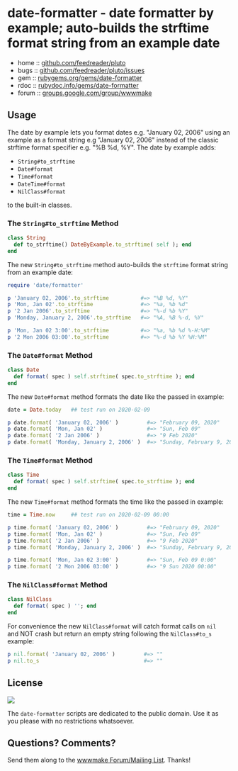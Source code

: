 # date-formatter - date formatter by example; auto-builds the strftime format string from an example date


* home  :: [github.com/feedreader/pluto](https://github.com/feedreader/pluto)
* bugs  :: [github.com/feedreader/pluto/issues](https://github.com/feedreader/pluto/issues)
* gem   :: [rubygems.org/gems/date-formatter](https://rubygems.org/gems/date-formatter)
* rdoc  :: [rubydoc.info/gems/date-formatter](http://rubydoc.info/gems/date-formatter)
* forum :: [groups.google.com/group/wwwmake](http://groups.google.com/group/wwwmake)



## Usage

The date by example lets you format dates e.g. "January 02, 2006" 
using an example as a format string e.g "January 02, 2006" instead of the classic strftime format specifier e.g. "%B %d, %Y". The date by example adds:

- `String#to_strftime`
- `Date#format`
- `Time#format`
- `DateTime#format`
- `NilClass#format`

to the built-in classes.


### The `String#to_strftime` Method

```ruby
class String
  def to_strftime() DateByExample.to_strftime( self ); end
end
```

The new `String#to_strftime` method auto-builds the `strftime` format string
from an example date:

``` ruby
require 'date/formatter'

p 'January 02, 2006'.to_strftime          #=> "%B %d, %Y"
p 'Mon, Jan 02'.to_strftime               #=> "%a, %b %d"
p '2 Jan 2006'.to_strftime                #=> "%-d %b %Y"
p 'Monday, January 2, 2006'.to_strftime   #=> "%A, %B %-d, %Y"

p 'Mon, Jan 02 3:00'.to_strftime          #=> "%a, %b %d %-H:%M"
p '2 Mon 2006 03:00'.to_strftime          #=> "%-d %b %Y %H:%M"
```


### The `Date#format` Method

``` ruby
class Date
  def format( spec ) self.strftime( spec.to_strftime ); end
end
```

The new `Date#format` method formats the date like the passed in example:

``` ruby
date = Date.today   ## test run on 2020-02-09

p date.format( 'January 02, 2006' )         #=> "February 09, 2020"
p date.format( 'Mon, Jan 02' )              #=> "Sun, Feb 09"
p date.format( '2 Jan 2006' )               #=> "9 Feb 2020"
p date.format( 'Monday, January 2, 2006' )  #=> "Sunday, February 9, 2020"
```



### The `Time#format` Method

``` ruby
class Time
  def format( spec ) self.strftime( spec.to_strftime ); end
end
```

The new `Time#format` method formats the time like the passed in example:

``` ruby
time = Time.now     ## test run on 2020-02-09 00:00

p time.format( 'January 02, 2006' )         #=> "February 09, 2020"
p time.format( 'Mon, Jan 02' )              #=> "Sun, Feb 09"
p time.format( '2 Jan 2006' )               #=> "9 Feb 2020"
p time.format( 'Monday, January 2, 2006' )  #=> "Sunday, February 9, 2020"

p time.format( 'Mon, Jan 02 3:00' )         #=> "Sun, Feb 09 0:00"
p time.format( '2 Mon 2006 03:00' )         #=> "9 Sun 2020 00:00"
```


### The `NilClass#format` Method

``` ruby
class NilClass
  def format( spec ) ''; end
end
```

For convenience the new `NilClass#format` will catch format calls on `nil`  
and NOT crash but return an empty string
following the `NilClass#to_s` example:

``` ruby
p nil.format( 'January 02, 2006' )         #=> ""
p nil.to_s                                 #=> ""
```


## License

![](https://publicdomainworks.github.io/buttons/zero88x31.png)

The `date-formatter` scripts are dedicated to the public domain.
Use it as you please with no restrictions whatsoever.

## Questions? Comments?

Send them along to the [wwwmake Forum/Mailing List](http://groups.google.com/group/wwwmake).
Thanks!
